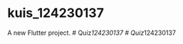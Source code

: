 # kuis_124230137

A new Flutter project.
#   Q u i z _ 1 2 4 2 3 0 1 3 7  
 #   Q u i z _ 1 2 4 2 3 0 1 3 7  
 